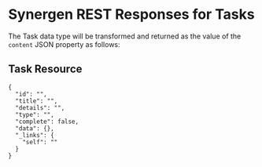 # Synergen REST Responses for Tasks

The Task data type will be transformed and returned as the value of the `content` JSON property as follows:

## Task Resource

```json5
{
  "id": "",
  "title": "",
  "details": "",
  "type": "",
  "complete": false,
  "data": {},
  "_links": {
    "self": ""
  }
}
```
